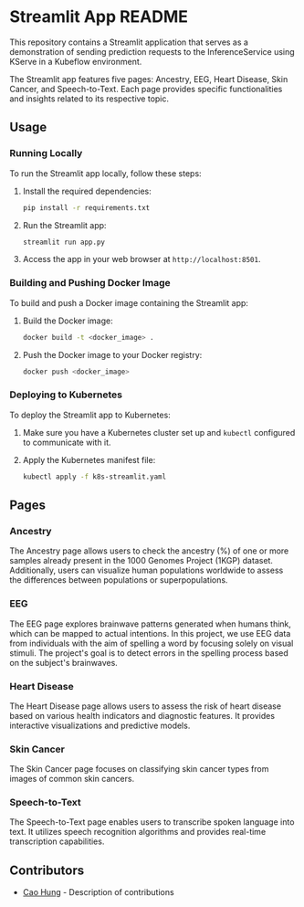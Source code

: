 # Streamlit App README
This repository contains a Streamlit application that serves as a demonstration of sending prediction requests to the InferenceService using KServe in a Kubeflow environment. 

The Streamlit app features five pages: Ancestry, EEG, Heart Disease, Skin Cancer, and Speech-to-Text. Each page provides specific functionalities and insights related to its respective topic.

## Usage

### Running Locally

To run the Streamlit app locally, follow these steps:

1. Install the required dependencies:
   ```bash
   pip install -r requirements.txt
   ```

2. Run the Streamlit app:
   ```bash
   streamlit run app.py
   ```

3. Access the app in your web browser at `http://localhost:8501`.

### Building and Pushing Docker Image

To build and push a Docker image containing the Streamlit app:

1. Build the Docker image:
   ```bash
   docker build -t <docker_image> .
   ```

2. Push the Docker image to your Docker registry:
   ```bash
   docker push <docker_image>
   ```

### Deploying to Kubernetes

To deploy the Streamlit app to Kubernetes:

1. Make sure you have a Kubernetes cluster set up and `kubectl` configured to communicate with it.

2. Apply the Kubernetes manifest file:
   ```bash
   kubectl apply -f k8s-streamlit.yaml
   ```

## Pages

### Ancestry

The Ancestry page allows users to check the ancestry (%) of one or more samples already present in the 1000 Genomes Project (1KGP) dataset. Additionally, users can visualize human populations worldwide to assess the differences between populations or superpopulations.

### EEG

The EEG page explores brainwave patterns generated when humans think, which can be mapped to actual intentions. In this project, we use EEG data from individuals with the aim of spelling a word by focusing solely on visual stimuli. The project's goal is to detect errors in the spelling process based on the subject's brainwaves.

### Heart Disease

The Heart Disease page allows users to assess the risk of heart disease based on various health indicators and diagnostic features. It provides interactive visualizations and predictive models.

### Skin Cancer

The Skin Cancer page focuses on classifying skin cancer types from images of common skin cancers.

### Speech-to-Text

The Speech-to-Text page enables users to transcribe spoken language into text. It utilizes speech recognition algorithms and provides real-time transcription capabilities.

## Contributors

- [Cao Hung](https://github.com/hungcao0402) - Description of contributions

